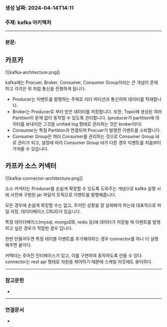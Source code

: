 ### 생성 날짜: 2024-04-14T14:11
### 주제: kafka 아키텍처
---
### 본문:

## 카프카

![[kafka-architecture.png]]

kafka에는 Procuer, Broker, Consumer, Consumer Group이라는 큰 개념이 존재하고 각각은 위 처럼 통신을 진행하게 됩니다.

- Producer는 이벤트를 발행하는 주체로 리더 파티션과 통신하여 데이터를 적재합니다.
- Broker는 Producer로 부터 받은 데이터를 저장합니다. 또한, Topic에 생성된 여러 Partition이 문제 없이 동작할 수 있도록 관리합니다. (producer가 partition에 데이터를 보내지만 그것을 unified log 형태로 관리하는 것은 broker이다)
- Consumer는 특정 Partition과 연결되어 Procuer가 발행한 이벤트를 소비합니다.
- Consumer Group은 여러 Consumer를 관리하는 것으로 Consumer Group Id로 관리가 되고, 설정에 따라 Consumer Group Id가 다른 경우 이벤트를 처음부터 가져올 수 있습니다.


## 카프카 소스 커넥터

![[kafka-connector-architecture.png]]

소스 커넥터는 Producer를 손쉽게 확장할 수 있도록 도와주는 개념으로 kafka 실행 시에 사전에 구현된 jar 파일이 토픽으로 이벤트를 발행해줍니다.

모든 경우에 손쉽게 확장할 수는 없고, 주어진 상황을 잘 살펴봐야 하는데 대표적으로 파일 저장, 데이터베이스 CRUD가 있습니다.

특정 데이터베이스(mysql, mongoDB, redis 등)에 데이터가 저장될 때 이벤트를 발행하고 싶은 경우가 적절한 경우 입니다.

한번 만들어두면 특정 테이블 이벤트를 추가해야하는 경우 connector를 하나 더 실행해주면 끝이다.

커텍터는 주어진 인터페이스가 있고, 이를 구현하여 동작하도록 만들 수 있다. connector는 rest api 형태로 자원을 제어하기 때문에 스케일 아웃에도 용이하다.

---
### 참고문헌
- 
---
### 연결문서
- 

